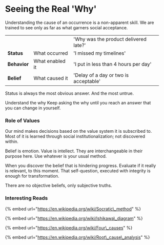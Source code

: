 # Seeing the Real 'Why'

Understanding the cause of an occurrence is a non-apparent skill. We are trained to see only as far as what garners social acceptance. 



|  |  |  |
| :--- | :--- | :--- |
|  |  | 'Why was the product delivered late?' |
| **Status** | What occurred | 'I missed my timelines' |
| **Behavior** | What enabled it | 'I put in less than 4 hours per day' |
| **Belief** | What caused it | 'Delay of a day or two is acceptable' |



Status is always the most obvious answer. And the most untrue.

Understand the why Keep asking the why until you reach an answer that you can change in yourself.

### 

### Role of Values

Our mind makes decisions based on the value system it is subscribed to. Most of it is learned through social institutionalization; not discovered within.

Belief is emotion. Value is intellect. They are interchangeable in their purpose here. Use whatever is your usual method.

When you discover the belief that is hindering progress. Evaluate if it really is relevant, to this moment. That self-question, executed with integrity is enough for transformation.

There are no objective beliefs, only subjective truths.



### Interesting Reads

{% embed url="https://en.wikipedia.org/wiki/Socratic\_method" %}

{% embed url="https://en.wikipedia.org/wiki/Ishikawa\_diagram" %}

{% embed url="https://en.wikipedia.org/wiki/Four\_causes" %}

{% embed url="https://en.wikipedia.org/wiki/Root\_cause\_analysis" %}





